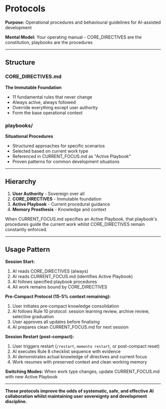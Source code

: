 # Protocols

**Purpose:** Operational procedures and behavioural guidelines for AI-assisted development

**Mental Model:** Your operating manual - CORE_DIRECTIVES are the constitution, playbooks are the procedures

---

## Structure

### CORE_DIRECTIVES.md
**The Immutable Foundation**
- 11 fundamental rules that never change
- Always active, always followed
- Override everything except user authority
- Form the base operational context

### playbooks/
**Situational Procedures**
- Structured approaches for specific scenarios
- Selected based on current work type
- Referenced in CURRENT_FOCUS.md as "Active Playbook"
- Proven patterns for common development situations

---

## Hierarchy

1. **User Authority** - Sovereign over all
2. **CORE_DIRECTIVES** - Immutable foundation
3. **Active Playbook** - Current procedural guidance
4. **Memory Prosthesis** - Knowledge and context

When CURRENT_FOCUS.md specifies an Active Playbook, that playbook's procedures guide the current work whilst CORE_DIRECTIVES remain constantly enforced.

---

## Usage Pattern

**Session Start:**
1. AI reads CORE_DIRECTIVES (always)
2. AI reads CURRENT_FOCUS.md (identifies Active Playbook)
3. AI follows specified playbook procedures
4. All work remains bound by CORE_DIRECTIVES

**Pre-Compact Protocol (15-5% context remaining):**
1. User initiates pre-compact knowledge consolidation
2. AI follows Rule 10 protocol: session learning review, archive review, selective graduation
3. User approves all updates before finalising
4. AI prepares clean CURRENT_FOCUS.md for next session

**Session Restart (post-compact):**
1. User triggers restart (`/restart`, `memento restart`, or post-compact reset)
2. AI executes Rule 8 checklist sequence with evidence
3. AI demonstrates actual knowledge of directives and current focus
4. Work resumes with preserved context and clean working memory

**Switching Modes:**
When work type changes, update CURRENT_FOCUS.md with new Active Playbook

---

**These protocols improve the odds of systematic, safe, and effective AI collaboration whilst maintaining user sovereignty and development discipline.**